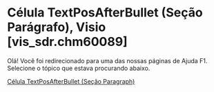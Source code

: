
# Célula TextPosAfterBullet (Seção Parágrafo), Visio [vis_sdr.chm60089]

Olá! Você foi redirecionado para uma das nossas páginas de Ajuda F1. Selecione o tópico que estava procurando abaixo.

[Célula TextPosAfterBullet (Seção Paragraph)](http://msdn.microsoft.com/library/08958abb-9d66-5a83-dac3-4cbfd1f6d85e%28Office.15%29.aspx)
